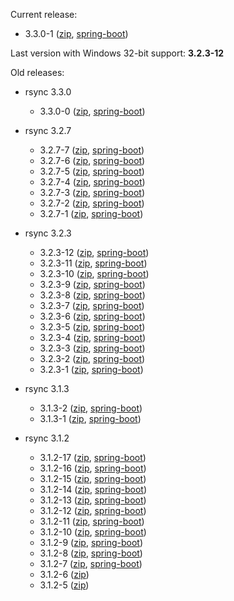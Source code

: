 Current release:

* 3.3.0-1 ([zip](https://github.com/fracpete/rsync4j/releases/download/rsync4j-pom-3.3.0-1/rsync4j-all-3.3.0-1-bin.zip), [spring-boot](https://github.com/fracpete/rsync4j/releases/download/rsync4j-pom-3.3.0-1/rsync4j-all-3.3.0-1-spring-boot.jar))


Last version with Windows 32-bit support: **3.2.3-12**


Old releases:

* rsync 3.3.0

  * 3.3.0-0 ([zip](https://github.com/fracpete/rsync4j/releases/download/rsync4j-pom-3.3.0-0/rsync4j-all-3.3.0-0-bin.zip), [spring-boot](https://github.com/fracpete/rsync4j/releases/download/rsync4j-pom-3.3.0-0/rsync4j-all-3.3.0-0-spring-boot.jar))

* rsync 3.2.7

    * 3.2.7-7 ([zip](https://github.com/fracpete/rsync4j/releases/download/rsync4j-pom-3.2.7-7/rsync4j-all-3.2.7-7-bin.zip), [spring-boot](https://github.com/fracpete/rsync4j/releases/download/rsync4j-pom-3.2.7-7/rsync4j-all-3.2.7-7-spring-boot.jar))
    * 3.2.7-6 ([zip](https://github.com/fracpete/rsync4j/releases/download/rsync4j-pom-3.2.7-6/rsync4j-all-3.2.7-6-bin.zip), [spring-boot](https://github.com/fracpete/rsync4j/releases/download/rsync4j-pom-3.2.7-6/rsync4j-all-3.2.7-6-spring-boot.jar))
    * 3.2.7-5 ([zip](https://github.com/fracpete/rsync4j/releases/download/rsync4j-pom-3.2.7-5/rsync4j-all-3.2.7-5-bin.zip), [spring-boot](https://github.com/fracpete/rsync4j/releases/download/rsync4j-pom-3.2.7-5/rsync4j-all-3.2.7-5-spring-boot.jar))
    * 3.2.7-4 ([zip](https://github.com/fracpete/rsync4j/releases/download/rsync4j-pom-3.2.7-4/rsync4j-all-3.2.7-4-bin.zip), [spring-boot](https://github.com/fracpete/rsync4j/releases/download/rsync4j-pom-3.2.7-4/rsync4j-all-3.2.7-4-spring-boot.jar))
    * 3.2.7-3 ([zip](https://github.com/fracpete/rsync4j/releases/download/rsync4j-pom-3.2.7-3/rsync4j-all-3.2.7-3-bin.zip), [spring-boot](https://github.com/fracpete/rsync4j/releases/download/rsync4j-pom-3.2.7-3/rsync4j-all-3.2.7-3-spring-boot.jar))
    * 3.2.7-2 ([zip](https://github.com/fracpete/rsync4j/releases/download/rsync4j-pom-3.2.7-2/rsync4j-all-3.2.7-2-bin.zip), [spring-boot](https://github.com/fracpete/rsync4j/releases/download/rsync4j-pom-3.2.7-2/rsync4j-all-3.2.7-2-spring-boot.jar))
    * 3.2.7-1 ([zip](https://github.com/fracpete/rsync4j/releases/download/rsync4j-pom-3.2.7-1/rsync4j-all-3.2.7-1-bin.zip), [spring-boot](https://github.com/fracpete/rsync4j/releases/download/rsync4j-pom-3.2.7-1/rsync4j-all-3.2.7-1-spring-boot.jar))

* rsync 3.2.3
  
    * 3.2.3-12 ([zip](https://github.com/fracpete/rsync4j/releases/download/rsync4j-pom-3.2.3-12/rsync4j-all-3.2.3-12-bin.zip), [spring-boot](https://github.com/fracpete/rsync4j/releases/download/rsync4j-pom-3.2.3-12/rsync4j-all-3.2.3-12-spring-boot.jar))
    * 3.2.3-11 ([zip](https://github.com/fracpete/rsync4j/releases/download/rsync4j-pom-3.2.3-11/rsync4j-all-3.2.3-11-bin.zip), [spring-boot](https://github.com/fracpete/rsync4j/releases/download/rsync4j-pom-3.2.3-11/rsync4j-all-3.2.3-11-spring-boot.jar))
    * 3.2.3-10 ([zip](https://github.com/fracpete/rsync4j/releases/download/rsync4j-pom-3.2.3-10/rsync4j-all-3.2.3-10-bin.zip), [spring-boot](https://github.com/fracpete/rsync4j/releases/download/rsync4j-pom-3.2.3-10/rsync4j-all-3.2.3-10-spring-boot.jar))
    * 3.2.3-9 ([zip](https://github.com/fracpete/rsync4j/releases/download/rsync4j-pom-3.2.3-9/rsync4j-all-3.2.3-9-bin.zip), [spring-boot](https://github.com/fracpete/rsync4j/releases/download/rsync4j-pom-3.2.3-9/rsync4j-all-3.2.3-9-spring-boot.jar))
    * 3.2.3-8 ([zip](https://github.com/fracpete/rsync4j/releases/download/rsync4j-pom-3.2.3-8/rsync4j-all-3.2.3-8-bin.zip), [spring-boot](https://github.com/fracpete/rsync4j/releases/download/rsync4j-pom-3.2.3-8/rsync4j-all-3.2.3-8-spring-boot.jar))
    * 3.2.3-7 ([zip](https://github.com/fracpete/rsync4j/releases/download/rsync4j-pom-3.2.3-7/rsync4j-all-3.2.3-7-bin.zip), [spring-boot](https://github.com/fracpete/rsync4j/releases/download/rsync4j-pom-3.2.3-7/rsync4j-all-3.2.3-7-spring-boot.jar))
    * 3.2.3-6 ([zip](https://github.com/fracpete/rsync4j/releases/download/rsync4j-pom-3.2.3-6/rsync4j-all-3.2.3-6-bin.zip), [spring-boot](https://github.com/fracpete/rsync4j/releases/download/rsync4j-pom-3.2.3-6/rsync4j-all-3.2.3-6-spring-boot.jar))
    * 3.2.3-5 ([zip](https://github.com/fracpete/rsync4j/releases/download/rsync4j-pom-3.2.3-5/rsync4j-all-3.2.3-5-bin.zip), [spring-boot](https://github.com/fracpete/rsync4j/releases/download/rsync4j-pom-3.2.3-5/rsync4j-all-3.2.3-5-spring-boot.jar))
    * 3.2.3-4 ([zip](https://github.com/fracpete/rsync4j/releases/download/rsync4j-pom-3.2.3-4/rsync4j-all-3.2.3-4-bin.zip), [spring-boot](https://github.com/fracpete/rsync4j/releases/download/rsync4j-pom-3.2.3-4/rsync4j-all-3.2.3-4-spring-boot.jar))
    * 3.2.3-3 ([zip](https://github.com/fracpete/rsync4j/releases/download/rsync4j-pom-3.2.3-3/rsync4j-all-3.2.3-3-bin.zip), [spring-boot](https://github.com/fracpete/rsync4j/releases/download/rsync4j-pom-3.2.3-3/rsync4j-all-3.2.3-3-spring-boot.jar))
    * 3.2.3-2 ([zip](https://github.com/fracpete/rsync4j/releases/download/rsync4j-pom-3.2.3-2/rsync4j-all-3.2.3-2-bin.zip), [spring-boot](https://github.com/fracpete/rsync4j/releases/download/rsync4j-pom-3.2.3-2/rsync4j-all-3.2.3-2-spring-boot.jar))
    * 3.2.3-1 ([zip](https://github.com/fracpete/rsync4j/releases/download/rsync4j-pom-3.2.3-1/rsync4j-all-3.2.3-1-bin.zip), [spring-boot](https://github.com/fracpete/rsync4j/releases/download/rsync4j-pom-3.2.3-1/rsync4j-all-3.2.3-1-spring-boot.jar))

* rsync 3.1.3

    * 3.1.3-2 ([zip](https://github.com/fracpete/rsync4j/releases/download/rsync4j-pom-3.1.3-2/rsync4j-all-3.1.3-2-bin.zip), [spring-boot](https://github.com/fracpete/rsync4j/releases/download/rsync4j-pom-3.1.3-2/rsync4j-all-3.1.3-2-spring-boot.jar))
    * 3.1.3-1 ([zip](https://github.com/fracpete/rsync4j/releases/download/rsync4j-pom-3.1.3-1/rsync4j-all-3.1.3-1-bin.zip), [spring-boot](https://github.com/fracpete/rsync4j/releases/download/rsync4j-pom-3.1.3-1/rsync4j-all-3.1.3-1-spring-boot.jar))

* rsync 3.1.2

    * 3.1.2-17 ([zip](https://github.com/fracpete/rsync4j/releases/download/rsync4j-pom-3.1.2-17/rsync4j-all-3.1.2-17-bin.zip), [spring-boot](https://github.com/fracpete/rsync4j/releases/download/rsync4j-pom-3.1.2-17/rsync4j-all-3.1.2-17-spring-boot.jar))
    * 3.1.2-16 ([zip](https://github.com/fracpete/rsync4j/releases/download/rsync4j-pom-3.1.2-16/rsync4j-all-3.1.2-16-bin.zip), [spring-boot](https://github.com/fracpete/rsync4j/releases/download/rsync4j-pom-3.1.2-16/rsync4j-all-3.1.2-16-spring-boot.jar))
    * 3.1.2-15 ([zip](https://github.com/fracpete/rsync4j/releases/download/rsync4j-pom-3.1.2-15/rsync4j-all-3.1.2-15-bin.zip), [spring-boot](https://github.com/fracpete/rsync4j/releases/download/rsync4j-pom-3.1.2-15/rsync4j-all-3.1.2-15-spring-boot.jar))
    * 3.1.2-14 ([zip](https://github.com/fracpete/rsync4j/releases/download/rsync4j-pom-3.1.2-14/rsync4j-all-3.1.2-14-bin.zip), [spring-boot](https://github.com/fracpete/rsync4j/releases/download/rsync4j-pom-3.1.2-14/rsync4j-all-3.1.2-14-spring-boot.jar))
    * 3.1.2-13 ([zip](https://github.com/fracpete/rsync4j/releases/download/rsync4j-pom-3.1.2-13/rsync4j-all-3.1.2-13-bin.zip), [spring-boot](https://github.com/fracpete/rsync4j/releases/download/rsync4j-pom-3.1.2-13/rsync4j-all-3.1.2-13-spring-boot.jar))
    * 3.1.2-12 ([zip](https://github.com/fracpete/rsync4j/releases/download/rsync4j-pom-3.1.2-12/rsync4j-all-3.1.2-12-bin.zip), [spring-boot](https://github.com/fracpete/rsync4j/releases/download/rsync4j-pom-3.1.2-12/rsync4j-all-3.1.2-12-spring-boot.jar))
    * 3.1.2-11 ([zip](https://github.com/fracpete/rsync4j/releases/download/rsync4j-pom-3.1.2-11/rsync4j-all-3.1.2-11-bin.zip), [spring-boot](https://github.com/fracpete/rsync4j/releases/download/rsync4j-pom-3.1.2-11/rsync4j-all-3.1.2-11-spring-boot.jar))
    * 3.1.2-10 ([zip](https://github.com/fracpete/rsync4j/releases/download/rsync4j-pom-3.1.2-10/rsync4j-all-3.1.2-10-bin.zip), [spring-boot](https://github.com/fracpete/rsync4j/releases/download/rsync4j-pom-3.1.2-10/rsync4j-all-3.1.2-10-spring-boot.jar))
    * 3.1.2-9 ([zip](https://github.com/fracpete/rsync4j/releases/download/rsync4j-3.1.2-9/rsync4j-all-3.1.2-9-bin.zip), [spring-boot](https://github.com/fracpete/rsync4j/releases/download/rsync4j-3.1.2-9/rsync4j-all-3.1.2-9-spring-boot.jar))
    * 3.1.2-8 ([zip](https://github.com/fracpete/rsync4j/releases/download/rsync4j-3.1.2-8/rsync4j-3.1.2-8-bin.zip), [spring-boot](https://github.com/fracpete/rsync4j/releases/download/rsync4j-3.1.2-8/rsync4j-3.1.2-8-spring-boot.jar))
    * 3.1.2-7 ([zip](https://github.com/fracpete/rsync4j/releases/download/rsync4j-3.1.2-7/rsync4j-3.1.2-7-bin.zip), [spring-boot](https://github.com/fracpete/rsync4j/releases/download/rsync4j-3.1.2-7/rsync4j-3.1.2-7-spring-boot.jar))
    * 3.1.2-6 ([zip](https://github.com/fracpete/rsync4j/releases/download/rsync4j-3.1.2-6/rsync4j-3.1.2-6-bin.zip))
    * 3.1.2-5 ([zip](https://github.com/fracpete/rsync4j/releases/download/rsync4j-3.1.2-5/rsync4j-3.1.2-5-bin.zip))
